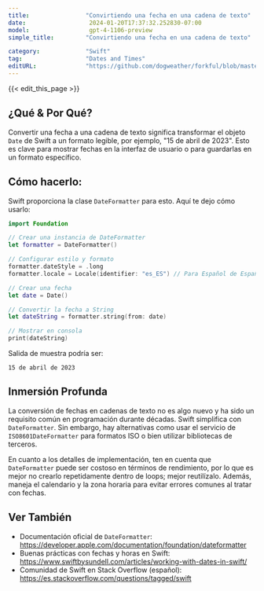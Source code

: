 ```yaml
---
title:                "Convirtiendo una fecha en una cadena de texto"
date:                  2024-01-20T17:37:32.252830-07:00
model:                 gpt-4-1106-preview
simple_title:         "Convirtiendo una fecha en una cadena de texto"

category:             "Swift"
tag:                  "Dates and Times"
editURL:              "https://github.com/dogweather/forkful/blob/master/content/es/swift/converting-a-date-into-a-string.md"
---
```


{{< edit_this_page >}}

## ¿Qué & Por Qué?
Convertir una fecha a una cadena de texto significa transformar el objeto `Date` de Swift a un formato legible, por ejemplo, "15 de abril de 2023". Esto es clave para mostrar fechas en la interfaz de usuario o para guardarlas en un formato específico.

## Cómo hacerlo:
Swift proporciona la clase `DateFormatter` para esto. Aquí te dejo cómo usarlo:

```Swift
import Foundation

// Crear una instancia de DateFormatter
let formatter = DateFormatter()

// Configurar estilo y formato
formatter.dateStyle = .long
formatter.locale = Locale(identifier: "es_ES") // Para Español de España

// Crear una fecha
let date = Date()

// Convertir la fecha a String
let dateString = formatter.string(from: date)

// Mostrar en consola
print(dateString)
```

Salida de muestra podría ser:

```
15 de abril de 2023
```

## Inmersión Profunda
La conversión de fechas en cadenas de texto no es algo nuevo y ha sido un requisito común en programación durante décadas. Swift simplifica con `DateFormatter`. Sin embargo, hay alternativas como usar el servicio de `ISO8601DateFormatter` para formatos ISO o bien utilizar bibliotecas de terceros.

En cuanto a los detalles de implementación, ten en cuenta que `DateFormatter` puede ser costoso en términos de rendimiento, por lo que es mejor no crearlo repetidamente dentro de loops; mejor reutilízalo. Además, maneja el calendario y la zona horaria para evitar errores comunes al tratar con fechas.

## Ver También
- Documentación oficial de `DateFormatter`: https://developer.apple.com/documentation/foundation/dateformatter
- Buenas prácticas con fechas y horas en Swift: https://www.swiftbysundell.com/articles/working-with-dates-in-swift/
- Comunidad de Swift en Stack Overflow (español): https://es.stackoverflow.com/questions/tagged/swift
